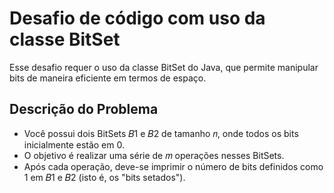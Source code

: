 # Desafio de código com uso da classe BitSet

Esse desafio requer o uso da classe BitSet do Java, que permite manipular bits de maneira eficiente em termos de espaço.

## Descrição do Problema
- Você possui dois BitSets 𝐵1 e 𝐵2 de tamanho 𝑛, onde todos os bits inicialmente estão em 0.
- O objetivo é realizar uma série de 𝑚 operações nesses BitSets.
- Após cada operação, deve-se imprimir o número de bits definidos como 1 em 𝐵1 e 𝐵2 (isto é, os "bits setados").
